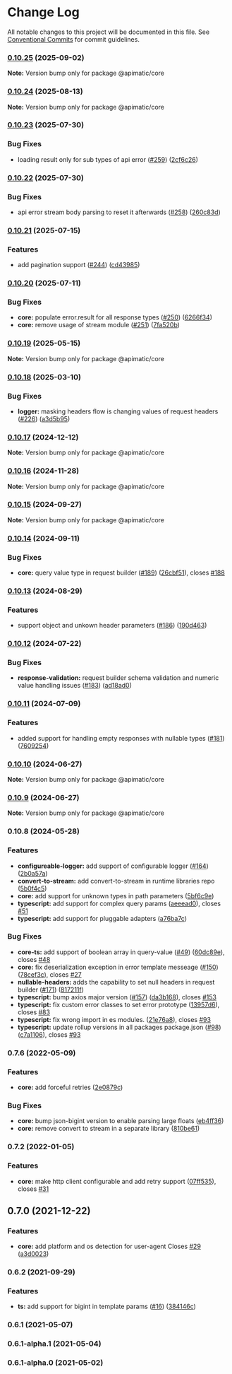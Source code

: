 # Change Log

All notable changes to this project will be documented in this file.
See [Conventional Commits](https://conventionalcommits.org) for commit guidelines.

### [0.10.25](https://github.com/apimatic/apimatic-js-runtime/compare/@apimatic/core@0.10.24...@apimatic/core@0.10.25) (2025-09-02)

**Note:** Version bump only for package @apimatic/core

### [0.10.24](https://github.com/apimatic/apimatic-js-runtime/compare/@apimatic/core@0.10.23...@apimatic/core@0.10.24) (2025-08-13)

**Note:** Version bump only for package @apimatic/core

### [0.10.23](https://github.com/apimatic/apimatic-js-runtime/compare/@apimatic/core@0.10.22...@apimatic/core@0.10.23) (2025-07-30)

### Bug Fixes

- loading result only for sub types of api error ([#259](https://github.com/apimatic/apimatic-js-runtime/issues/259)) ([2cf6c26](https://github.com/apimatic/apimatic-js-runtime/commit/2cf6c267b9537a959455d9691ca6c8b58e54b454))

### [0.10.22](https://github.com/apimatic/apimatic-js-runtime/compare/@apimatic/core@0.10.21...@apimatic/core@0.10.22) (2025-07-30)

### Bug Fixes

- api error stream body parsing to reset it afterwards ([#258](https://github.com/apimatic/apimatic-js-runtime/issues/258)) ([260c83d](https://github.com/apimatic/apimatic-js-runtime/commit/260c83d21fb77fb7e17c90268b6171f378cbb5a0))

### [0.10.21](https://github.com/apimatic/apimatic-js-runtime/compare/@apimatic/core@0.10.20...@apimatic/core@0.10.21) (2025-07-15)

### Features

- add pagination support ([#244](https://github.com/apimatic/apimatic-js-runtime/issues/244)) ([cd43985](https://github.com/apimatic/apimatic-js-runtime/commit/cd43985de5b552a6f6d5ecc64b28b54170607cc6))

### [0.10.20](https://github.com/apimatic/apimatic-js-runtime/compare/@apimatic/core@0.10.19...@apimatic/core@0.10.20) (2025-07-11)

### Bug Fixes

- **core:** populate error.result for all response types ([#250](https://github.com/apimatic/apimatic-js-runtime/issues/250)) ([6266f34](https://github.com/apimatic/apimatic-js-runtime/commit/6266f34bfb4cbfae2ade0958923aa55c0a81826b))
- **core:** remove usage of stream module ([#251](https://github.com/apimatic/apimatic-js-runtime/issues/251)) ([7fa520b](https://github.com/apimatic/apimatic-js-runtime/commit/7fa520b5ee272ba0301d03eda8a2a11e29878c8a))

### [0.10.19](https://github.com/apimatic/apimatic-js-runtime/compare/@apimatic/core@0.10.18...@apimatic/core@0.10.19) (2025-05-15)

**Note:** Version bump only for package @apimatic/core

### [0.10.18](https://github.com/apimatic/apimatic-js-runtime/compare/@apimatic/core@0.10.17...@apimatic/core@0.10.18) (2025-03-10)

### Bug Fixes

- **logger:** masking headers flow is changing values of request headers ([#226](https://github.com/apimatic/apimatic-js-runtime/issues/226)) ([a3d5b95](https://github.com/apimatic/apimatic-js-runtime/commit/a3d5b95365587768f1c40290634f1f21d95d41e6))

### [0.10.17](https://github.com/apimatic/apimatic-js-runtime/compare/@apimatic/core@0.10.16...@apimatic/core@0.10.17) (2024-12-12)

**Note:** Version bump only for package @apimatic/core

### [0.10.16](https://github.com/apimatic/apimatic-js-runtime/compare/@apimatic/core@0.10.15...@apimatic/core@0.10.16) (2024-11-28)

**Note:** Version bump only for package @apimatic/core

### [0.10.15](https://github.com/apimatic/apimatic-js-runtime/compare/@apimatic/core@0.10.14...@apimatic/core@0.10.15) (2024-09-27)

**Note:** Version bump only for package @apimatic/core

### [0.10.14](https://github.com/apimatic/apimatic-js-runtime/compare/@apimatic/core@0.10.13...@apimatic/core@0.10.14) (2024-09-11)

### Bug Fixes

- **core:** query value type in request builder ([#189](https://github.com/apimatic/apimatic-js-runtime/issues/189)) ([26cbf51](https://github.com/apimatic/apimatic-js-runtime/commit/26cbf51aec8f1a183fe25c6ca9750424f839d907)), closes [#188](https://github.com/apimatic/apimatic-js-runtime/issues/188)

### [0.10.13](https://github.com/apimatic/apimatic-js-runtime/compare/@apimatic/core@0.10.12...@apimatic/core@0.10.13) (2024-08-29)

### Features

- support object and unkown header parameters ([#186](https://github.com/apimatic/apimatic-js-runtime/issues/186)) ([190d463](https://github.com/apimatic/apimatic-js-runtime/commit/190d463b48809e3d580b0d577836a95429f303d1))

### [0.10.12](https://github.com/apimatic/apimatic-js-runtime/compare/@apimatic/core@0.10.11...@apimatic/core@0.10.12) (2024-07-22)

### Bug Fixes

- **response-validation:** request builder schema validation and numeric value handling issues ([#183](https://github.com/apimatic/apimatic-js-runtime/issues/183)) ([ad18ad0](https://github.com/apimatic/apimatic-js-runtime/commit/ad18ad0e222209b76538fe7f6832f97858f74e0e))

### [0.10.11](https://github.com/apimatic/apimatic-js-runtime/compare/@apimatic/core@0.10.10...@apimatic/core@0.10.11) (2024-07-09)

### Features

- added support for handling empty responses with nullable types ([#181](https://github.com/apimatic/apimatic-js-runtime/issues/181)) ([7609254](https://github.com/apimatic/apimatic-js-runtime/commit/7609254693425f489e03b4202fe18794d1871b8d))

### [0.10.10](https://github.com/apimatic/apimatic-js-runtime/compare/@apimatic/core@0.10.9...@apimatic/core@0.10.10) (2024-06-27)

**Note:** Version bump only for package @apimatic/core

### [0.10.9](https://github.com/apimatic/apimatic-js-runtime/compare/@apimatic/core@0.10.8...@apimatic/core@0.10.9) (2024-06-27)

**Note:** Version bump only for package @apimatic/core

### 0.10.8 (2024-05-28)

### Features

- **configureable-logger:** add support of configurable logger ([#164](https://github.com/apimatic/apimatic-js-runtime/issues/164)) ([2b0a57a](https://github.com/apimatic/apimatic-js-runtime/commit/2b0a57a60de744159ac6f521311435ffc6f5ab34))
- **convert-to-stream:** add convert-to-stream in runtime libraries repo ([5b0f4c5](https://github.com/apimatic/apimatic-js-runtime/commit/5b0f4c5d9c84c0330ffa2feb98390c43d470909f))
- **core:** add support for unknown types in path parameters ([5bf6c9e](https://github.com/apimatic/apimatic-js-runtime/commit/5bf6c9e0e87ac13334e3d21c5db037a2db912d70))
- **typescript:** add support for complex query params ([aeeead0](https://github.com/apimatic/apimatic-js-runtime/commit/aeeead0a940bc7d78c78155531e3df0ff6cfe9ec)), closes [#51](https://github.com/apimatic/apimatic-js-runtime/issues/51)
- **typescript:** add support for pluggable adapters ([a76ba7c](https://github.com/apimatic/apimatic-js-runtime/commit/a76ba7cbf2602bdc48b758816000330429ac4972))

### Bug Fixes

- **core-ts:** add support of boolean array in query-value ([#49](https://github.com/apimatic/apimatic-js-runtime/issues/49)) ([60dc89e](https://github.com/apimatic/apimatic-js-runtime/commit/60dc89e4cc6b30eedf799e9a763f910e241336f0)), closes [#48](https://github.com/apimatic/apimatic-js-runtime/issues/48)
- **core:** fix deserialization exception in error template messeage ([#150](https://github.com/apimatic/apimatic-js-runtime/issues/150)) ([78cef3c](https://github.com/apimatic/apimatic-js-runtime/commit/78cef3c6f84f8269a8c7995049150e619111e1ff)), closes [#27](https://github.com/apimatic/apimatic-js-runtime/issues/27)
- **nullable-headers:** adds the capability to set null headers in request builder ([#171](https://github.com/apimatic/apimatic-js-runtime/issues/171)) ([817211f](https://github.com/apimatic/apimatic-js-runtime/commit/817211f63f2e92d26db9cdff7b23891befccf78b))
- **typescript:** bump axios major version ([#157](https://github.com/apimatic/apimatic-js-runtime/issues/157)) ([da3b168](https://github.com/apimatic/apimatic-js-runtime/commit/da3b1681f1d317249e3a5e64e58ba4d60cded6d5)), closes [#153](https://github.com/apimatic/apimatic-js-runtime/issues/153)
- **typescript:** fix custom error classes to set error prototype ([13957d6](https://github.com/apimatic/apimatic-js-runtime/commit/13957d6110c8347d07e1692c462619022c30a21f)), closes [#83](https://github.com/apimatic/apimatic-js-runtime/issues/83)
- **typescript:** fix wrong import in es modules. ([21e76a8](https://github.com/apimatic/apimatic-js-runtime/commit/21e76a80e384df2cf399c6b36ca0a4fd2b42bcf4)), closes [#93](https://github.com/apimatic/apimatic-js-runtime/issues/93)
- **typescript:** update rollup versions in all packages package.json ([#98](https://github.com/apimatic/apimatic-js-runtime/issues/98)) ([c7a1106](https://github.com/apimatic/apimatic-js-runtime/commit/c7a1106bfc8e7d10e28dee97fb30a4e2792f21df)), closes [#93](https://github.com/apimatic/apimatic-js-runtime/issues/93)

### 0.7.6 (2022-05-09)

### Features

- **core:** add forceful retries ([2e0879c](https://github.com/apimatic/apimatic-js-runtime/commit/2e0879c44595c9223501437e41509713be61e94e))

### Bug Fixes

- **core:** bump json-bigint version to enable parsing large floats ([eb4ff36](https://github.com/apimatic/apimatic-js-runtime/commit/eb4ff364bfe6fde41b260bb3884e9c8b66e4ef53))
- **core:** remove convert to stream in a separate library ([810be61](https://github.com/apimatic/apimatic-js-runtime/commit/810be610b604ee3b76a07fc428a7fb9539ee08dc))

### 0.7.2 (2022-01-05)

### Features

- **core:** make http client configurable and add retry support ([07ff535](https://github.com/apimatic/apimatic-js-runtime/commit/07ff53524823886b2ae78f30048f1bdf7498955a)), closes [#31](https://github.com/apimatic/apimatic-js-runtime/issues/31)

## 0.7.0 (2021-12-22)

### Features

- **core:** add platform and os detection for user-agent Closes [#29](https://github.com/apimatic/apimatic-js-runtime/issues/29) ([a3d0023](https://github.com/apimatic/apimatic-js-runtime/commit/a3d00236254c4c5391e9b5db73a0af351d4382cc))

### 0.6.2 (2021-09-29)

### Features

- **ts:** add support for bigint in template params ([#16](https://github.com/apimatic/apimatic-js-runtime/issues/16)) ([384146c](https://github.com/apimatic/apimatic-js-runtime/commit/384146c4af24d9ffdbfb9ecad18b8686c37240f5))

### 0.6.1 (2021-05-07)

### 0.6.1-alpha.1 (2021-05-04)

### 0.6.1-alpha.0 (2021-05-02)
